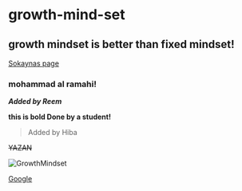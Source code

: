 # growth-mind-set

## growth mindset is better than fixed mindset!

[Sokaynas page](https://bashar-alasmar.github.io/growth-mind-set/sokiyna)

### mohammad al ramahi!

***Added by Reem***

**this is bold Done by a student!**

> Added by Hiba

~~YAZAN~~

![GrowthMindset](https://sites.google.com/a/vestavia.k12.al.us/ms-carr-s-race-cars/_/rsrc/1564519434862/parent-information/growth-mindset/Screen%20Shot%202019-07-30%20at%203.42.51%20PM.png)

[Google](https://www.google.com/)




